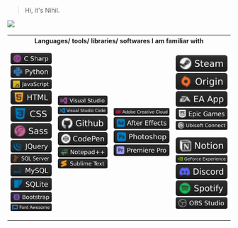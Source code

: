 >Hi, it's Nihil.<br />

<img src='https://github.com/Nihilnia/Nihilnia/blob/main/Gloria.gif' width = '584px'/>

<table width = '800px'>
<tr><th colspan="5">Languages/ tools/ libraries/ softwares I am familiar with</th></tr>
    <tr>
        <td>

![CSharp](https://raw.githubusercontent.com/Nihilnia/GithubBadges/a2bf391157966a0a5a718101ed62aa7f6f48acd5/CSharp.svg)<br/>
![Python](https://raw.githubusercontent.com/Nihilnia/GithubBadges/a2bf391157966a0a5a718101ed62aa7f6f48acd5/Python.svg)<br/>
![JavaScript](https://raw.githubusercontent.com/Nihilnia/GithubBadges/d789604b7dce1b979d009e0751f7d4a26c07a2f9/JavaScript.svg)<br/>
![HTML](https://raw.githubusercontent.com/Nihilnia/GithubBadges/d789604b7dce1b979d009e0751f7d4a26c07a2f9/HTML.svg)<br/>
![CSS](https://raw.githubusercontent.com/Nihilnia/GithubBadges/d789604b7dce1b979d009e0751f7d4a26c07a2f9/CSS.svg)<br/>
![Sass](https://raw.githubusercontent.com/Nihilnia/GithubBadges/cd9e77d1faef16d363ec97d1b7477b7931073a66/Sass.svg)<br/>
![JQuery](https://raw.githubusercontent.com/Nihilnia/GithubBadges/d789604b7dce1b979d009e0751f7d4a26c07a2f9/JQuery.svg)<br/>
![SQL Server](https://raw.githubusercontent.com/Nihilnia/GithubBadges/dbbc818e235cd84a0e8ac999318bce560373a740/SQLServer.svg)<br/>
![MySQL](https://raw.githubusercontent.com/Nihilnia/GithubBadges/064a040e8ef1efb98c5d92723a8a40be9d22eb0c/MySQL.svg)<br/>
![SQLite](https://raw.githubusercontent.com/Nihilnia/GithubBadges/dbbc818e235cd84a0e8ac999318bce560373a740/SQLite.svg)<br/>
![Bootstrap](https://raw.githubusercontent.com/Nihilnia/GithubBadges/0b7f184049c916a280364eef477d4acbdebbb68b/Bootstrap.svg)<br/>
![Font Awesome](https://raw.githubusercontent.com/Nihilnia/GithubBadges/0b7f184049c916a280364eef477d4acbdebbb68b/FontAwesome.svg)<br/>


</td>
<td>

![VisualStudio](https://raw.githubusercontent.com/Nihilnia/GithubBadges/a2bf391157966a0a5a718101ed62aa7f6f48acd5/VisualStudio.svg)<br/>
![Visual Studio Code](https://raw.githubusercontent.com/Nihilnia/GithubBadges/e9692944c51f668445da9f0cfba33112102a3484/VSCode.svg)<br/>
![Github](https://raw.githubusercontent.com/Nihilnia/GithubBadges/7e801691de6f110be6297aa47375a65ada0f7343/Github.svg)<br/>
![Codepen](https://raw.githubusercontent.com/Nihilnia/GithubBadges/f40a3ffb3b43c77ad16967bcaf9c19d87412325d/CodePen.svg)<br/>
![Notepad++](https://raw.githubusercontent.com/Nihilnia/GithubBadges/a2bf391157966a0a5a718101ed62aa7f6f48acd5/Notepad%2B%2B.svg)<br/>
![SublimeText](https://raw.githubusercontent.com/Nihilnia/GithubBadges/a2bf391157966a0a5a718101ed62aa7f6f48acd5/SublimeText.svg)<br/>
</td>
<td>

![Adobe Creative Cloud](https://raw.githubusercontent.com/Nihilnia/GithubBadges/b2ac1e796a04c427901fb09f6757687e6d2ffd88/AdobeCreativeCloud.svg)<br/>
![After Effects](https://raw.githubusercontent.com/Nihilnia/GithubBadges/c5748573412e061604ae5f037ad9ddfce5235914/AfterEffects.svg)<br/>
![Photoshop](https://raw.githubusercontent.com/Nihilnia/GithubBadges/d789604b7dce1b979d009e0751f7d4a26c07a2f9/Photoshop.svg)<br/>
![Premiere Pro](https://raw.githubusercontent.com/Nihilnia/GithubBadges/c5748573412e061604ae5f037ad9ddfce5235914/PremierePro.svg)<br/>
</td>
<td>

![Steam](https://raw.githubusercontent.com/Nihilnia/GithubBadges/a2bf391157966a0a5a718101ed62aa7f6f48acd5/Steam.svg)<br/>
![Origin](https://raw.githubusercontent.com/Nihilnia/GithubBadges/7e801691de6f110be6297aa47375a65ada0f7343/Origin.svg)<br/>
![EA App](https://raw.githubusercontent.com/Nihilnia/GithubBadges/7e801691de6f110be6297aa47375a65ada0f7343/EAApp.svg)<br/>
![Epic Games](https://raw.githubusercontent.com/Nihilnia/GithubBadges/7e801691de6f110be6297aa47375a65ada0f7343/EpicGames.svg)<br/>
![Ubisoft Connect](https://raw.githubusercontent.com/Nihilnia/GithubBadges/7e801691de6f110be6297aa47375a65ada0f7343/UbisoftConnect.svg)<br/>

![Notion](https://raw.githubusercontent.com/Nihilnia/GithubBadges/a2bf391157966a0a5a718101ed62aa7f6f48acd5/Notion.svg)<br/>
![GeForce Experience](https://raw.githubusercontent.com/Nihilnia/GithubBadges/a2bf391157966a0a5a718101ed62aa7f6f48acd5/GeForceExperience.svg)<br/>
![Discord](https://raw.githubusercontent.com/Nihilnia/GithubBadges/a2bf391157966a0a5a718101ed62aa7f6f48acd5/Discord.svg)<br/>
![Spotify](https://raw.githubusercontent.com/Nihilnia/GithubBadges/a2bf391157966a0a5a718101ed62aa7f6f48acd5/Spotify.svg)<br/>
![OBS Studio](https://raw.githubusercontent.com/Nihilnia/GithubBadges/7e801691de6f110be6297aa47375a65ada0f7343/OBSStudio.svg)<br/>
        </td>
    </tr>
</table>

